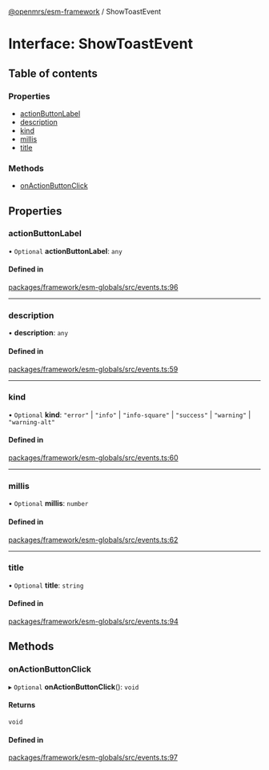 [@openmrs/esm-framework](../API.md) / ShowToastEvent

# Interface: ShowToastEvent

## Table of contents

### Properties

- [actionButtonLabel](ShowToastEvent.md#actionbuttonlabel)
- [description](ShowToastEvent.md#description)
- [kind](ShowToastEvent.md#kind)
- [millis](ShowToastEvent.md#millis)
- [title](ShowToastEvent.md#title)

### Methods

- [onActionButtonClick](ShowToastEvent.md#onactionbuttonclick)

## Properties

### actionButtonLabel

• `Optional` **actionButtonLabel**: `any`

#### Defined in

[packages/framework/esm-globals/src/events.ts:96](https://github.com/openmrs/openmrs-esm-core/blob/main/packages/framework/esm-globals/src/events.ts#L96)

___

### description

• **description**: `any`

#### Defined in

[packages/framework/esm-globals/src/events.ts:59](https://github.com/openmrs/openmrs-esm-core/blob/main/packages/framework/esm-globals/src/events.ts#L59)

___

### kind

• `Optional` **kind**: ``"error"`` \| ``"info"`` \| ``"info-square"`` \| ``"success"`` \| ``"warning"`` \| ``"warning-alt"``

#### Defined in

[packages/framework/esm-globals/src/events.ts:60](https://github.com/openmrs/openmrs-esm-core/blob/main/packages/framework/esm-globals/src/events.ts#L60)

___

### millis

• `Optional` **millis**: `number`

#### Defined in

[packages/framework/esm-globals/src/events.ts:62](https://github.com/openmrs/openmrs-esm-core/blob/main/packages/framework/esm-globals/src/events.ts#L62)

___

### title

• `Optional` **title**: `string`

#### Defined in

[packages/framework/esm-globals/src/events.ts:94](https://github.com/openmrs/openmrs-esm-core/blob/main/packages/framework/esm-globals/src/events.ts#L94)

## Methods

### onActionButtonClick

▸ `Optional` **onActionButtonClick**(): `void`

#### Returns

`void`

#### Defined in

[packages/framework/esm-globals/src/events.ts:97](https://github.com/openmrs/openmrs-esm-core/blob/main/packages/framework/esm-globals/src/events.ts#L97)
